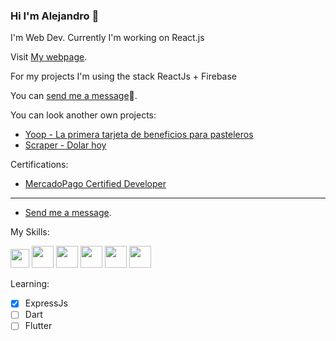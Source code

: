 <!-- **alepiumetti/alepiumetti** is a ✨ _special_ ✨ repository because its `README.md` (this file) appears on your GitHub profile. -->
### Hi I'm Alejandro 👋
I'm Web Dev. Currently I'm working on React.js

Visit [My webpage](https://alejandropiumetti.com.ar). 

For my projects I'm using the stack ReactJs + Firebase 

You can [send me a message](mailto:alejandro@piumetti.com.ar)📩.

You can look another own projects:
- [Yoop - La primera tarjeta de beneficios para pasteleros](https://yoop.com.ar)
- [Scraper - Dolar hoy](https://github.com/alepiumetti/scraper)

Certifications: 

- [MercadoPago Certified Developer](https://drive.google.com/file/d/1DbqEwTw1Kz9F4Egwpdoe1rEgkDKSjlEP/view?usp=sharing)

___

- [Send me a message](mailto:alejandro@piumetti.com.ar).

My Skills: 

<img src="https://upload.wikimedia.org/wikipedia/commons/thumb/4/47/React.svg/120px-React.svg.png" height=30px/> <img src="https://upload.wikimedia.org/wikipedia/commons/6/61/HTML5_logo_and_wordmark.svg" height=35px/>
<img src="https://upload.wikimedia.org/wikipedia/commons/d/d5/CSS3_logo_and_wordmark.svg" height=35px/>
<img src="https://firebase.google.com/downloads/brand-guidelines/PNG/logo-logomark.png" height=35px/>
<img src="https://upload.wikimedia.org/wikipedia/commons/thumb/b/b2/Bootstrap_logo.svg/512px-Bootstrap_logo.svg.png" height=35px/>
<img src="https://upload.wikimedia.org/wikipedia/commons/thumb/d/d9/Node.js_logo.svg/590px-Node.js_logo.svg.png" height=35px/>

Learning:

- [x] ExpressJs
- [ ] Dart
- [ ] Flutter
